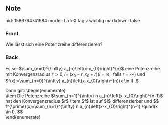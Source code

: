 ## Note
nid: 1586764741684
model: LaTeX
tags: wichtig
markdown: false

### Front
Wie lässt sich eine Potenzreihe differenzieren?

### Back
Es sei $\sum_{n=0}^{\infty} a_{n}\left(x-x_{0}\right)^{n}$ eine
Potenzreihe mit Konvergenzradius $r>0, I=$ $\left(x_{0}-r,
x_{0}+r\right)(I=\mathbb{R}, \text { falls } r=\infty)$ und
$f(x):=\sum_{n=0}^{\infty} a_{n}\left(x-x_{0}\right)^{n}(x \in I)
.$
<div>
  Dann gilt: \begin{enumerate}
</div>
<div>
  \item Die Potenzreihe $\sum_{n=1}^{\infty} n
  a_{n}\left(x-x_{0}\right)^{n-1}$ hat den Konvergenzradius $r$
  \item $f$ ist auf $I$ differenzierbar und $$
  f^{\prime}(x)=\sum_{n=1}^{\infty} n
  a_{n}\left(x-x_{0}\right)^{n-1} \quad(x \in I). $$
</div>
<div>
  \end{enumerate}
</div>
